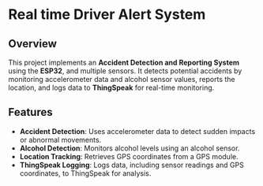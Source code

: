 # Real time Driver Alert System

## Overview
This project implements an **Accident Detection and Reporting System** using the **ESP32**, and multiple sensors. It detects potential accidents by monitoring accelerometer data and alcohol sensor values, reports the location, and logs data to **ThingSpeak** for real-time monitoring.

## Features
- **Accident Detection**: Uses accelerometer data to detect sudden impacts or abnormal movements.
- **Alcohol Detection**: Monitors alcohol levels using an alcohol sensor.
- **Location Tracking**: Retrieves GPS coordinates from a GPS module.
- **ThingSpeak Logging**: Logs data, including sensor readings and GPS coordinates, to ThingSpeak for analysis.
